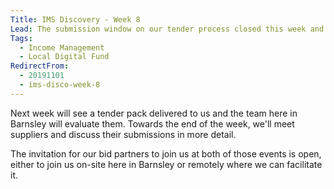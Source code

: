 ```yaml
---
Title: IMS Discovery - Week 8
Lead: The submission window on our tender process closed this week and paperwork is being pulled together for review.
Tags: 
  - Income Management
  - Local Digital Fund
RedirectFrom:
  - 20191101
  - ims-disco-week-8
---
```


Next week will see a tender pack delivered to us and the team here in Barnsley will evaluate them. Towards the end of the week, we'll meet suppliers and discuss their submissions in more detail.

The invitation for our bid partners to join us at both of those events is open, either to join us on-site here in Barnsley or remotely where we can facilitate it.